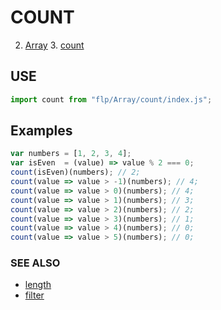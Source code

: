 # COUNT

2. [Array](../README.md)
    3. [count](./README.md)


## USE

```javascript
import count from "flp/Array/count/index.js";
```

## Examples

```javascript
var numbers = [1, 2, 3, 4];
var isEven  = (value) => value % 2 === 0;
count(isEven)(numbers); // 2;
count(value => value > -1)(numbers); // 4;
count(value => value > 0)(numbers); // 4;
count(value => value > 1)(numbers); // 3;
count(value => value > 2)(numbers); // 2;
count(value => value > 3)(numbers); // 1;
count(value => value > 4)(numbers); // 0;
count(value => value > 5)(numbers); // 0;
```

### SEE ALSO

- [length](../length/README.md)
- [filter](../filter/README.md)
